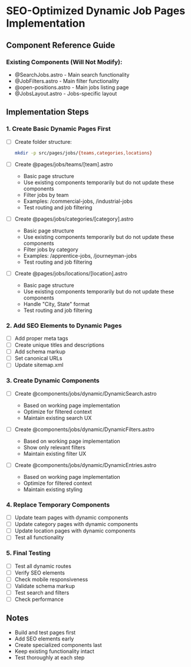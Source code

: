 # SEO-Optimized Dynamic Job Pages Implementation

## Component Reference Guide

### Existing Components (Will Not Modify):
- @SearchJobs.astro - Main search functionality
- @JobFilters.astro - Main filter functionality
- @open-positions.astro - Main jobs listing page
- @JobsLayout.astro - Jobs-specific layout

## Implementation Steps

### 1. Create Basic Dynamic Pages First
- [ ] Create folder structure:
  ```bash
  mkdir -p src/pages/jobs/{teams,categories,locations}
  ```

- [ ] Create @pages/jobs/teams/[team].astro
  - Basic page structure
  - Use existing components temporarily but do not update these components
  - Filter jobs by team
  - Examples: /commercial-jobs, /industrial-jobs
  - Test routing and job filtering

- [ ] Create @pages/jobs/categories/[category].astro
  - Basic page structure
  - Use existing components temporarily but do not update these components
  - Filter jobs by category
  - Examples: /apprentice-jobs, /journeyman-jobs
  - Test routing and job filtering

- [ ] Create @pages/jobs/locations/[location].astro
  - Basic page structure
  - Use existing components temporarily but do not update these components
  - Handle "City, State" format
  - Test routing and job filtering

### 2. Add SEO Elements to Dynamic Pages
- [ ] Add proper meta tags
- [ ] Create unique titles and descriptions
- [ ] Add schema markup
- [ ] Set canonical URLs
- [ ] Update sitemap.xml

### 3. Create Dynamic Components
- [ ] Create @components/jobs/dynamic/DynamicSearch.astro
  - Based on working page implementation
  - Optimize for filtered context
  - Maintain existing search UX

- [ ] Create @components/jobs/dynamic/DynamicFilters.astro
  - Based on working page implementation
  - Show only relevant filters
  - Maintain existing filter UX

- [ ] Create @components/jobs/dynamic/DynamicEntries.astro
  - Based on working page implementation
  - Optimize for filtered context
  - Maintain existing styling

### 4. Replace Temporary Components
- [ ] Update team pages with dynamic components
- [ ] Update category pages with dynamic components
- [ ] Update location pages with dynamic components
- [ ] Test all functionality

### 5. Final Testing
- [ ] Test all dynamic routes
- [ ] Verify SEO elements
- [ ] Check mobile responsiveness
- [ ] Validate schema markup
- [ ] Test search and filters
- [ ] Check performance

## Notes
- Build and test pages first
- Add SEO elements early
- Create specialized components last
- Keep existing functionality intact
- Test thoroughly at each step